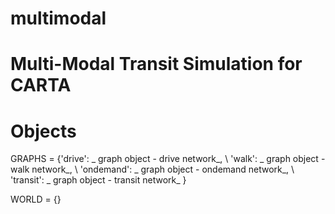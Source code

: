 # multimodal


# Multi-Modal Transit Simulation for CARTA


# Objects 


GRAPHS = {'drive': _ graph object - drive network_, \\
          'walk': _ graph object - walk network_, \\
          'ondemand': _ graph object - ondemand network_, \\
          'transit': _ graph object - transit network_
          }

WORLD = {}
  
